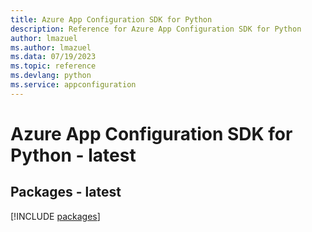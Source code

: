 ```yaml
---
title: Azure App Configuration SDK for Python
description: Reference for Azure App Configuration SDK for Python
author: lmazuel
ms.author: lmazuel
ms.data: 07/19/2023
ms.topic: reference
ms.devlang: python
ms.service: appconfiguration
---
```

# Azure App Configuration SDK for Python - latest
## Packages - latest
[!INCLUDE [packages](app-configuration-index.md)]